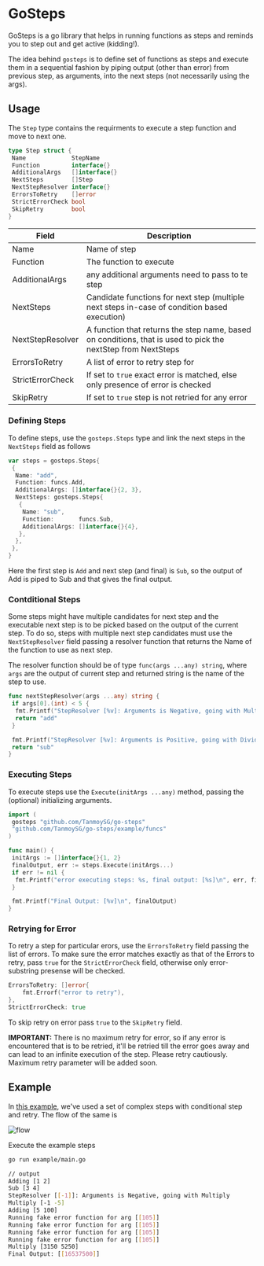 # GoSteps

GoSteps is a go library that helps in running functions as steps and reminds you to step out and get active (kidding!). 

The idea behind `gosteps` is to define set of functions as steps and execute them in a sequential fashion by piping output (other than error) from previous step, as arguments, into the next steps (not necessarily using the args).

## Usage

The `Step` type contains the requirments to execute a step function and move to next one.

```go
type Step struct {
 Name             StepName
 Function         interface{}
 AdditionalArgs   []interface{}
 NextSteps        []Step
 NextStepResolver interface{}
 ErrorsToRetry    []error
 StrictErrorCheck bool
 SkipRetry        bool
}
```

| Field            | Description                                                                                                  |
|------------------|--------------------------------------------------------------------------------------------------------------|
| Name             | Name of step                                                                                                 |
| Function         | The function to execute                                                                                      |
| AdditionalArgs   | any additional arguments need to pass to te step                                                             |
| NextSteps        | Candidate functions for next step (multiple next steps in-case of condition based execution)                 |
| NextStepResolver | A function that returns the step name, based on conditions, that is used to pick the nextStep from NextSteps |
| ErrorsToRetry    | A list of error to retry step for                                                                            |
| StrictErrorCheck | If set to `true` exact error is matched, else only presence of error is checked                              |
| SkipRetry        | If set to `true` step is not retried for any error                                                           |

### Defining Steps

To define steps, use the `gosteps.Steps` type and link the next steps in the `NextSteps` field as follows

```go
var steps = gosteps.Steps{
 {
  Name: "add",
  Function: funcs.Add,
  AdditionalArgs: []interface{}{2, 3},
  NextSteps: gosteps.Steps{
   {
    Name: "sub",
    Function:       funcs.Sub,
    AdditionalArgs: []interface{}{4},
   },
  },
 },
}
```

Here the first step is `Add` and next step (and final) is `Sub`, so the output of Add is piped to Sub and that gives the final output.

### Contditional Steps

Some steps might have multiple candidates for next step and the executable next step is to be picked based on the output of the current step. To do so, steps with multiple next step candidates must use the `NextStepResolver` field passing a resolver function that returns the Name of the function to use as next step.

The resolver function should be of type `func(args ...any) string`, where `args` are the output of current step and returned string is the name of the step to use.

```go
func nextStepResolver(args ...any) string {
 if args[0].(int) < 5 {
  fmt.Printf("StepResolver [%v]: Arguments is Negative, going with Multiply\n", args)
  return "add"
 }

 fmt.Printf("StepResolver [%v]: Arguments is Positive, going with Divide\n", args)
 return "sub"
}
```

### Executing Steps

To execute steps use the `Execute(initArgs ...any)` method, passing the (optional) initializing arguments.

```go
import (
 gosteps "github.com/TanmoySG/go-steps"
 "github.com/TanmoySG/go-steps/example/funcs"
)

func main() {
 initArgs := []interface{}{1, 2}
 finalOutput, err := steps.Execute(initArgs...)
 if err != nil {
  fmt.Printf("error executing steps: %s, final output: [%s]\n", err, finalOutput)
 }

 fmt.Printf("Final Output: [%v]\n", finalOutput)
}
```

### Retrying for Error

To retry a step for particular erors, use the `ErrorsToRetry` field passing the list of errors. To make sure the error matches exactly as that of the Errors to retry, pass `true` for the `StrictErrorCheck` field, otherwise only error-substring presense will be checked.

```go
ErrorsToRetry: []error{
    fmt.Errorf("error to retry"),
},
StrictErrorCheck: true
```

To skip retry on error pass `true` to the `SkipRetry` field.

**IMPORTANT:** There is no maximum retry for error, so if any error is encountered that is to be retried, it'll be retried till the error goes away and can lead to an infinite execution of the step. Please retry cautiously. Maximum retry parameter will be added soon.

## Example

In [this example](./example/main.go), we've used a set of complex steps with conditional step and retry. The flow of the same is

![flow](diag.png)

Execute the example steps

```sh
go run example/main.go

// output
Adding [1 2]
Sub [3 4]
StepResolver [[-1]]: Arguments is Negative, going with Multiply
Multiply [-1 -5]
Adding [5 100]
Running fake error function for arg [[105]]
Running fake error function for arg [[105]]
Running fake error function for arg [[105]]
Running fake error function for arg [[105]]
Multiply [3150 5250]
Final Output: [[16537500]]
```
